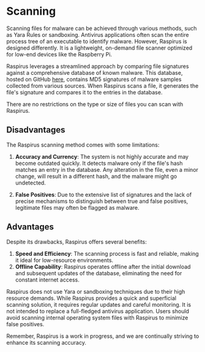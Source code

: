 # Scanning

Scanning files for malware can be achieved through various methods, such as Yara Rules or sandboxing. Antivirus applications often scan the entire process tree of an executable to identify malware. However, Raspirus is designed differently. It is a lightweight, on-demand file scanner optimized for low-end devices like the Raspberry Pi.

Raspirus leverages a streamlined approach by comparing file signatures against a comprehensive database of known malware. This database, hosted on GitHub [here](https://github.com/Raspirus/signatures), contains MD5 signatures of malware samples collected from various sources. When Raspirus scans a file, it generates the file's signature and compares it to the entries in the database.

There are no restrictions on the type or size of files you can scan with Raspirus.

## Disadvantages

The Raspirus scanning method comes with some limitations:

1. **Accuracy and Currency**: The system is not highly accurate and may become outdated quickly. It detects malware only if the file's hash matches an entry in the database. Any alteration in the file, even a minor change, will result in a different hash, and the malware might go undetected.

2. **False Positives**: Due to the extensive list of signatures and the lack of precise mechanisms to distinguish between true and false positives, legitimate files may often be flagged as malware.

## Advantages

Despite its drawbacks, Raspirus offers several benefits:

1. **Speed and Efficiency**: The scanning process is fast and reliable, making it ideal for low-resource environments.
2. **Offline Capability**: Raspirus operates offline after the initial download and subsequent updates of the database, eliminating the need for constant internet access.

Raspirus does not use Yara or sandboxing techniques due to their high resource demands. While Raspirus provides a quick and superficial scanning solution, it requires regular updates and careful monitoring. It is not intended to replace a full-fledged antivirus application. Users should avoid scanning internal operating system files with Raspirus to minimize false positives.

Remember, Raspirus is a work in progress, and we are continually striving to enhance its scanning accuracy.